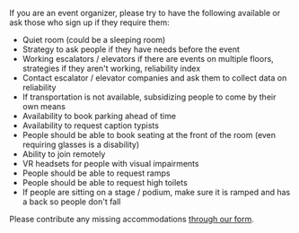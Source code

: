 If you are an event organizer, please try to have the following available or ask those who sign up if they require them:

- Quiet room (could be a sleeping room)
- Strategy to ask people if they have needs before the event
- Working escalators / elevators if there are events on multiple floors, strategies if they aren't working, reliability index
- Contact escalator / elevator companies and ask them to collect data on reliability
- If transportation is not available, subsidizing people to come by their own means
- Availability to book parking ahead of time
- Availability to request caption typists
- People should be able to book seating at the front of the room (even requiring glasses is a disability)
- Ability to join remotely
- VR headsets for people with visual impairments
- People should be able to request ramps
- People should be able to request high toilets
- If people are sitting on a stage / podium, make sure it is ramped and has a back so people don't fall

Please contribute any missing accommodations [through our form](https://goo.gl/forms/NIj3MaOZO169sHWJ3).
